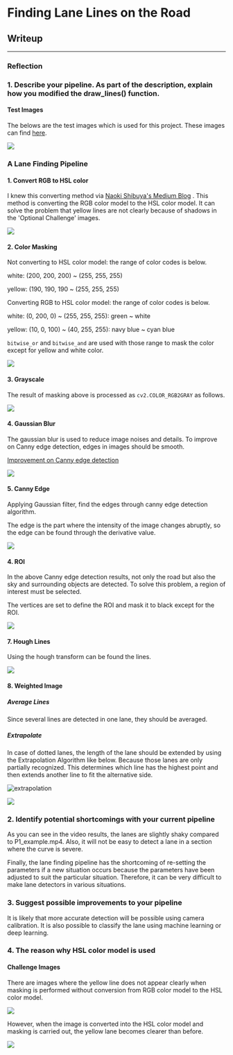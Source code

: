 # **Finding Lane Lines on the Road** 

## Writeup

---

### Reflection

### 1. Describe your pipeline. As part of the description, explain how you modified the draw_lines() function.

#### Test Images

The belows are the test images which is used for this project. These images can find [here]((https://github.com/jeongwhanchoi/CarND-LaneLines/tree/master/test_images)).

![](./img/output_15_0.png)

### A Lane Finding Pipeline

#### 1. Convert RGB to HSL color

I knew this converting method via [Naoki Shibuya's Medium Blog](https://towardsdatascience.com/finding-lane-lines-on-the-road-30cf016a1165) . This method is converting the RGB color model to the HSL color model. It can solve the problem that yellow lines are not clearly because of shadows in the 'Optional Challenge' images.

![](./img/output_17_1.png)



#### 2. Color Masking

Not converting to HSL color model: the range of color codes is below.

white: (200, 200, 200) ~ (255, 255, 255)

yellow: (190, 190, 190 ~ (255, 255, 255)

Converting RGB to HSL color model: the range of color codes is below.

white: (0, 200, 0) ~ (255, 255, 255): green ~ white

yellow: (10, 0, 100) ~ (40, 255, 255): navy blue ~ cyan blue

`bitwise_or` and `bitwise_and` are used with those range to mask the color except for yellow and white color.



![](./img/output_17_2.png)



#### 3. Grayscale

The result of masking above is processed as `cv2.COLOR_RGB2GRAY` as follows.

![](./img/output_17_3.png)



#### 4. Gaussian Blur

The gaussian blur is used to reduce image noises and details. To improve on Canny edge detection, edges in images should be smooth. 

[Improvement on Canny edge detection](https://en.wikipedia.org/wiki/Canny_edge_detector#Improvement_on_Canny_edge_detection)

![](./img/output_17_4.png)



#### 5. Canny Edge

Applying Gaussian filter, find the edges through canny edge detection algorithm.

The edge is the part where the intensity of the image changes abruptly, so the edge can be found through the derivative value.

![](./img/output_17_5.png)



#### 4. ROI

In the above Canny edge detection results, not only the road but also the sky and surrounding objects are detected. To solve this problem, a region of interest must be selected.

The vertices are set to define the ROI and mask it to black except for the ROI.

![](./img/output_17_6.png)



#### 7. Hough Lines

Using the hough transform can be found the lines.

![](./img/output_17_7.png)



#### 8. Weighted Image

##### Average Lines

Since several lines are detected in one lane, they should be averaged.

##### Extrapolate

In case of dotted lanes, the length of the lane should be extended by using the Extrapolation Algorithm like below. Because those lanes are only partially recognized. This determines which line has the highest point and then extends another line to fit the alternative side.

![extrapolation](./img/extrapolation.png)

![](./img/output_17_8.png)



### 2. Identify potential shortcomings with your current pipeline

As you can see in the video results, the lanes are slightly shaky compared to P1_example.mp4. Also, it will not be easy to detect a lane in a section where the curve is severe.

Finally, the lane finding pipeline has the shortcoming of re-setting the parameters if a new situation occurs because the parameters have been adjusted to suit the particular situation. Therefore, it can be very difficult to make lane detectors in various situations.


### 3. Suggest possible improvements to your pipeline

It is likely that more accurate detection will be possible using camera calibration. It is also possible to classify the lane using machine learning or deep learning.

### 4. The reason why HSL color model is used

#### Challenge Images

There are images where the yellow line does not appear clearly when masking is performed without conversion from RGB color model to the HSL color model.

![](./img/output_39_0.png)

However, when the image is converted into the HSL color model and masking is carried out, the yellow lane becomes clearer than before.

![](./img/output_40_1.png)



